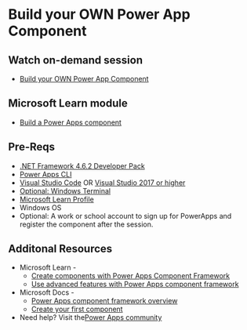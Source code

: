# Build your OWN Power App Component

## Watch on-demand session
* [Build your OWN Power App Component](https://mybuild.microsoft.com/sessions/9d8d62ba-d6c1-4e07-8609-e02d8b1c0b49?source=sessions)

## Microsoft Learn module
* [Build a Power Apps component](https://aka.ms/Learn/PowerAppComponent)

## Pre-Reqs
* [.NET Framework 4.6.2 Developer Pack](https://dotnet.microsoft.com/download/dotnet-framework/net462?ocid=AID3012652&WT.mc_id=Build2020_studiosession)
* [Power Apps CLI](https://aka.ms/PowerAppsCLI/)
* [Visual Studio Code](https://code.visualstudio.com/Download?ocid=AID3012652&WT.mc_id=Build2020_studiosession) OR [Visual Studio 2017 or higher](https://visualstudio.microsoft.com/vs/community?ocid=AID3012652&WT.mc_id=Build2020_studiosession)
* [Optional: Windows Terminal](https://www.microsoft.com/p/windows-terminal-preview/9n0dx20hk701?activetab=pivot:overviewtab?ocid=AID3012652&WT.mc_id=Build2020_studiosession) 
* [Microsoft Learn Profile](https://aka.ms/Build20/Learn)
* Windows OS
* Optional: A work or school account to sign up for PowerApps and register the component after the session.

## Additonal Resources
* Microsoft Learn - 
  * [Create components with Power Apps Component Framework](https://docs.microsoft.com/en-us/learn/paths/use-power-apps-component-framework/)
  * [Use advanced features with Power Apps component framework](https://docs.microsoft.com/en-us/learn/modules/component-framework-advanced-topics?ocid=AID3012652&WT.mc_id=Build2020_studiosession)
* Microsoft Docs - 
  * [Power Apps component framework overview](https://docs.microsoft.com/en-us/powerapps/developer/component-framework/overview?ocid=AID3012652&WT.mc_id=Build2020_studiosession)
  * [Create your first component](https://docs.microsoft.com/en-us/powerapps/developer/component-framework/implementing-controls-using-typescript?ocid=AID3012652&WT.mc_id=Build2020_studiosession)
* Need help? Visit the[Power Apps community](https://powerusers.microsoft.com/t5/Power-Apps-Community/ct-p/PowerApps1?ocid=AID3012652&WT.mc_id=Build2020_studiosession)

